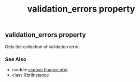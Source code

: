 ﻿---
title: validation_errors property
second_title: Aspose.Finance for Python via .NET API References
description: 
type: docs
weight: 270
url: /python-net/aspose.finance.xbrl/xbrlinstance/validation_errors/
is_root: false
---

## validation_errors property


Gets the collection of validation error.

### See Also
* module [aspose.finance.xbrl](../../)
* class [XbrlInstance](/finance/python-net/aspose.finance.xbrl/xbrlinstance)

